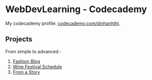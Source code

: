 # WebDevLearning - Codecademy

My codecademy profile: [codecademy.com/dinhanhthi](https://www.codecademy.com/dinhanhthi).

## Projects

From simple to advanced :

1. [Fashion Blog](https://dinhanhthi.github.io/WebDevLearning/codecademy/projects/1_Fashion%20Blog/)
2. [Wine Festival Schedule](https://dinhanhthi.github.io/WebDevLearning/codecademy/projects/2_Wine%20Festival%20Schedule/)
3. [From a Story](https://dinhanhthi.github.io/WebDevLearning/codecademy/projects/3_From%20a%20Story/)


